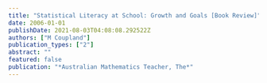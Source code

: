```yaml
---
title: "Statistical Literacy at School: Growth and Goals [Book Review]"
date: 2006-01-01
publishDate: 2021-08-03T04:08:08.292522Z
authors: ["M Coupland"]
publication_types: ["2"]
abstract: ""
featured: false
publication: "*Australian Mathematics Teacher, The*"
---
```


